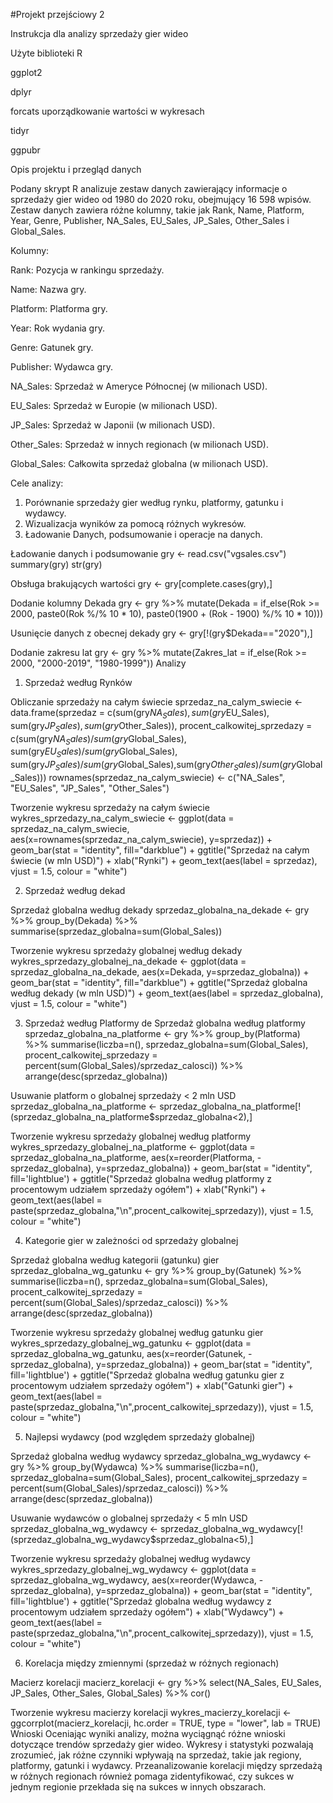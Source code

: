 #Projekt przejściowy 2

Instrukcja dla analizy sprzedaży gier wideo

Użyte biblioteki R

ggplot2

dplyr

forcats uporządkowanie wartości w wykresach

tidyr

ggpubr


Opis projektu i przegląd danych

Podany skrypt R analizuje zestaw danych zawierający informacje o sprzedaży gier wideo od 1980 do 2020 roku, obejmujący 16 598 wpisów. Zestaw danych zawiera różne kolumny, takie jak Rank, Name, Platform, Year, Genre, Publisher, NA_Sales, EU_Sales, JP_Sales, Other_Sales i Global_Sales.

Kolumny:

Rank: Pozycja w rankingu sprzedaży.

Name: Nazwa gry.

Platform: Platforma gry.

Year: Rok wydania gry.

Genre: Gatunek gry.

Publisher: Wydawca gry.

NA_Sales: Sprzedaż w Ameryce Północnej (w milionach USD).

EU_Sales: Sprzedaż w Europie (w milionach USD).

JP_Sales: Sprzedaż w Japonii (w milionach USD).

Other_Sales: Sprzedaż w innych regionach (w milionach USD).

Global_Sales: Całkowita sprzedaż globalna (w milionach USD).


Cele analizy:

1. Porównanie sprzedaży gier według rynku, platformy, gatunku i wydawcy.
2. Wizualizacja wyników za pomocą różnych wykresów.
3. Ładowanie Danych, podsumowanie i operacje na danych.


Ładowanie danych i podsumowanie
gry <- read.csv("vgsales.csv")
summary(gry)
str(gry)

Obsługa brakujących wartości
gry <- gry[complete.cases(gry),]

Dodanie kolumny Dekada
gry <- gry %>%
  mutate(Dekada = if_else(Rok >= 2000,
                          paste0(Rok  %/% 10 * 10),
                          paste0(1900 + (Rok - 1900) %/% 10 * 10)))

Usunięcie danych z obecnej dekady
gry <- gry[!(gry$Dekada=="2020"),]

Dodanie zakresu lat
gry <- gry %>%
  mutate(Zakres_lat = if_else(Rok >= 2000,
                               "2000-2019",
                               "1980-1999"))
Analizy
1. Sprzedaż według Rynków

 Obliczanie sprzedaży na całym świecie
sprzedaz_na_calym_swiecie <- data.frame(sprzedaz = c(sum(gry$NA_Sales), sum(gry$EU_Sales), sum(gry$JP_Sales), sum(gry$Other_Sales)),
                            procent_calkowitej_sprzedazy = c(sum(gry$NA_Sales)/sum(gry$Global_Sales), sum(gry$EU_Sales)/sum(gry$Global_Sales),
                                                           sum(gry$JP_Sales)/sum(gry$Global_Sales),sum(gry$Other_Sales)/sum(gry$Global_Sales)))
rownames(sprzedaz_na_calym_swiecie) <- c("NA_Sales", "EU_Sales", "JP_Sales", "Other_Sales")

 Tworzenie wykresu sprzedaży na całym świecie
wykres_sprzedazy_na_calym_swiecie <- ggplot(data = sprzedaz_na_calym_swiecie, aes(x=rownames(sprzedaz_na_calym_swiecie), y=sprzedaz)) + 
  geom_bar(stat = "identity", fill="darkblue") +
  ggtitle("Sprzedaż na całym świecie (w mln USD)") +
  xlab("Rynki") +
  geom_text(aes(label = sprzedaz), vjust = 1.5, colour = "white")
  
2. Sprzedaż według dekad

 Sprzedaż globalna według dekady
sprzedaz_globalna_na_dekade <- gry %>%
  group_by(Dekada) %>%
  summarise(sprzedaz_globalna=sum(Global_Sales))

 Tworzenie wykresu sprzedaży globalnej według dekady
wykres_sprzedazy_globalnej_na_dekade <- ggplot(data = sprzedaz_globalna_na_dekade, aes(x=Dekada, y=sprzedaz_globalna)) + 
  geom_bar(stat = "identity", fill="darkblue") +
  ggtitle("Sprzedaż globalna według dekady (w mln USD)") +
  geom_text(aes(label = sprzedaz_globalna), vjust = 1.5, colour = "white")
  
3. Sprzedaż według Platformy
de
 Sprzedaż globalna według platformy
sprzedaz_globalna_na_platforme <- gry %>%
  group_by(Platforma) %>%
  summarise(liczba=n(), sprzedaz_globalna=sum(Global_Sales), procent_calkowitej_sprzedazy = percent(sum(Global_Sales)/sprzedaz_calosci)) %>%
  arrange(desc(sprzedaz_globalna))

 Usuwanie platform o globalnej sprzedaży < 2 mln USD
sprzedaz_globalna_na_platforme <- sprzedaz_globalna_na_platforme[!(sprzedaz_globalna_na_platforme$sprzedaz_globalna<2),]

 Tworzenie wykresu sprzedaży globalnej według platformy
wykres_sprzedazy_globalnej_na_platforme <- ggplot(data = sprzedaz_globalna_na_platforme, aes(x=reorder(Platforma, -sprzedaz_globalna), y=sprzedaz_globalna)) + 
  geom_bar(stat = "identity", fill='lightblue') +
  ggtitle("Sprzedaż globalna według platformy z procentowym udziałem sprzedaży ogółem") +
  xlab("Rynki") +
  geom_text(aes(label = paste(sprzedaz_globalna,"\n",procent_calkowitej_sprzedazy)), vjust = 1.5, colour = "white")

4. Kategorie gier w zależności od sprzedaży globalnej

 Sprzedaż globalna według kategorii (gatunku) gier
sprzedaz_globalna_wg_gatunku <- gry %>%
  group_by(Gatunek) %>%
  summarise(liczba=n(), sprzedaz_globalna=sum(Global_Sales), procent_calkowitej_sprzedazy = percent(sum(Global_Sales)/sprzedaz_calosci)) %>%
  arrange(desc(sprzedaz_globalna))

 Tworzenie wykresu sprzedaży globalnej według gatunku gier
wykres_sprzedazy_globalnej_wg_gatunku <- ggplot(data = sprzedaz_globalna_wg_gatunku, aes(x=reorder(Gatunek, -sprzedaz_globalna), y=sprzedaz_globalna)) + 
  geom_bar(stat = "identity", fill='lightblue') +
  ggtitle("Sprzedaż globalna według gatunku gier z procentowym udziałem sprzedaży ogółem") +
  xlab("Gatunki gier") +
  geom_text(aes(label = paste(sprzedaz_globalna,"\n",procent_calkowitej_sprzedazy)), vjust = 1.5, colour = "white")

5. Najlepsi wydawcy (pod względem sprzedaży globalnej)

 Sprzedaż globalna według wydawcy
sprzedaz_globalna_wg_wydawcy <- gry %>%
  group_by(Wydawca) %>%
  summarise(liczba=n(), sprzedaz_globalna=sum(Global_Sales), procent_calkowitej_sprzedazy = percent(sum(Global_Sales)/sprzedaz_calosci)) %>%
  arrange(desc(sprzedaz_globalna))

 Usuwanie wydawców o globalnej sprzedaży < 5 mln USD
sprzedaz_globalna_wg_wydawcy <- sprzedaz_globalna_wg_wydawcy[!(sprzedaz_globalna_wg_wydawcy$sprzedaz_globalna<5),]

 Tworzenie wykresu sprzedaży globalnej według wydawcy
wykres_sprzedazy_globalnej_wg_wydawcy <- ggplot(data = sprzedaz_globalna_wg_wydawcy, aes(x=reorder(Wydawca, -sprzedaz_globalna), y=sprzedaz_globalna)) + 
  geom_bar(stat = "identity", fill='lightblue') +
  ggtitle("Sprzedaż globalna według wydawcy z procentowym udziałem sprzedaży ogółem") +
  xlab("Wydawcy") +
  geom_text(aes(label = paste(sprzedaz_globalna,"\n",procent_calkowitej_sprzedazy)), vjust = 1.5, colour = "white")

6. Korelacja między zmiennymi (sprzedaż w różnych regionach)

 Macierz korelacji
macierz_korelacji <- gry %>%
  select(NA_Sales, EU_Sales, JP_Sales, Other_Sales, Global_Sales) %>%
  cor()

 Tworzenie wykresu macierzy korelacji
wykres_macierzy_korelacji <- ggcorrplot(macierz_korelacji, hc.order = TRUE, type = "lower", lab = TRUE)
Wnioski
Oceniając wyniki analizy, można wyciągnąć różne wnioski dotyczące trendów sprzedaży gier wideo. Wykresy i statystyki pozwalają zrozumieć, jak różne czynniki wpływają na sprzedaż, takie jak regiony, platformy, gatunki i wydawcy. Przeanalizowanie korelacji między sprzedażą w różnych regionach również pomaga zidentyfikować, czy sukces w jednym regionie przekłada się na sukces w innych obszarach.
